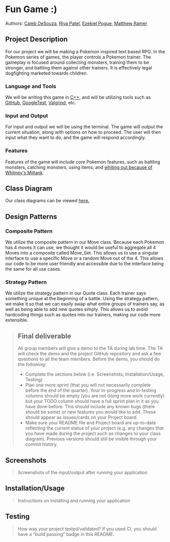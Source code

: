 
# Fun Game :)

Authors: [Caleb DeSouza](https://github.com/c9leb), [Riya Patel](https://github.com/Patelriyaaa), [Ezekiel Pogue](https://github.com/ezpogue), [Matthew Ramer](https://github.com/MatthewRamer)

## Project Description
For our project we will be making a Pokemon inspired text based RPG. In the Pokemon series of games, the player controls a Pokemon trainer. The gameplay is focused around collecting monsters, training them to be stronger, and battling them against other trainers. It is effectively legal dogfighting marketed towards children.
### Language and Tools
We will be writing this game in [C++](https://www.cplusplus.com/), and will be utilizing tools such as [GitHub](https://github.com/), [GoogleTest](https://github.com/google/googletest), [Valgrind](https://www.valgrind.org/), etc. 
### Input and Output
For input and output we will be using the terminal. The game will output the current situation, along with options on how to proceed. The user will then input what they want to do, and the game will respond accordingly. 
### Features
Features of the game will include core Pokemon features, such as battling monsters, catching monsters, using items, and [whiting out because of Whitney's Miltank](https://rage-quit.fandom.com/wiki/Whitney%27s_Miltank_(Pok%C3%A9mon)).

## Class Diagram
Our class diagrams can be viewed [here.](https://lucid.app/lucidchart/bead12b5-0e52-4913-a2b0-adf8b4624c81/edit?viewport_loc=13%2C-36%2C2219%2C989%2C0_0&invitationId=inv_2795bc8a-8a70-4143-a02d-184a171e0b08)
 
## Design Patterns
### Composite Pattern
We utilize the composite pattern in our Move class. Because each Pokemon has 4 moves it can use, we thought it would be useful to aggregate all 4 Moves into a composite called Move_Set. This allows us to use a singular interface to use a specific Move or a random Move out of the 4. This allows our code to be more user friendly and accessible due to the interface being the same for all use cases.

### Strategy Pattern
We utilize the strategy pattern in our Quote class. Each trainer says something unique at the beginning of a battle. Using the strategy pattern, we make it so that we can easily swap what entire groups of trainers say, as well as being able to add new quotes simply. This allows us to avoid hardcoding things such as quotes into our trainers, making our code more extensible.

 > ## Final deliverable
 > All group members will give a demo to the TA during lab time. The TA will check the demo and the project GitHub repository and ask a few questions to all the team members. 
 > Before the demo, you should do the following:
 > * Complete the sections below (i.e. Screenshots, Installation/Usage, Testing)
 > * Plan one more sprint (that you will not necessarily complete before the end of the quarter). Your In-progress and In-testing columns should be empty (you are not doing more work currently) but your TODO column should have a full sprint plan in it as you have done before. This should include any known bugs (there should be some) or new features you would like to add. These should appear as issues/cards on your Project board.
 > * Make sure your README file and Project board are up-to-date reflecting the current status of your project (e.g. any changes that you have made during the project such as changes to your class diagram). Previous versions should still be visible through your commit history. 
 
 ## Screenshots
 > Screenshots of the input/output after running your application
 ## Installation/Usage
 > Instructions on installing and running your application
 ## Testing
 > How was your project tested/validated? If you used CI, you should have a "build passing" badge in this README.
 

